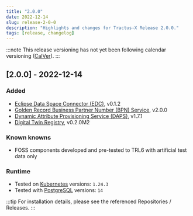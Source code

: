 ```yaml
---
title: "2.0.0"
date: 2022-12-14
slug: release-2-0-0
description: "Highlights and changes for Tractus-X Release 2.0.0."
tags: [release, changelog]
---
```


:::note
This release versioning has not yet been following calendar versioning ([CalVer](https://calver.org/)).
:::

## [2.0.0] - 2022-12-14

### Added

- [Eclipse Data Space Connector (EDC)](https://github.com/eclipse-tractusx/tractusx-edc), v0.1.2
- [Golden Record Business Partner Number (BPN) Service](https://github.com/eclipse-tractusx/bpdm), v2.0.0
- [Dynamic Attribute Provisioning Service (DAPS)](https://github.com/eclipse-tractusx/daps-helm-chart/), v1.7.1
- [Digital Twin Registry](https://github.com/eclipse-tractusx/sldt-digital-twin-registry), v0.2.0M2

### Known knowns

- FOSS components developed and pre-tested to TRL6 with artificial test data only

### Runtime

- Tested on [Kubernetes](https://en.wikipedia.org/wiki/Kubernetes) versions: `1.24.3`
- Tested with [PostgreSQL](https://en.wikipedia.org/wiki/PostgreSQL) versions: `14`

:::tip
For installation details, please see the referenced Repositories / Releases.
:::
